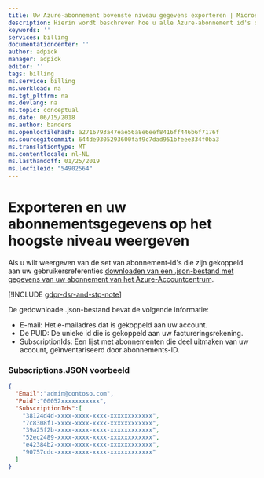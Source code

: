 ```yaml
---
title: Uw Azure-abonnement bovenste niveau gegevens exporteren | Microsoft Docs
description: Hierin wordt beschreven hoe u alle Azure-abonnement id's die zijn gekoppeld aan uw account kunt bekijken.
keywords: ''
services: billing
documentationcenter: ''
author: adpick
manager: adpick
editor: ''
tags: billing
ms.service: billing
ms.workload: na
ms.tgt_pltfrm: na
ms.devlang: na
ms.topic: conceptual
ms.date: 06/15/2018
ms.author: banders
ms.openlocfilehash: a2716793a47eae56a8e6eef8416ff446b6f7176f
ms.sourcegitcommit: 644de9305293600faf9c7dad951bfeee334f0ba3
ms.translationtype: MT
ms.contentlocale: nl-NL
ms.lasthandoff: 01/25/2019
ms.locfileid: "54902564"
---
```

# <a name="export-and-view-your-top-level-subscription-information"></a>Exporteren en uw abonnementsgegevens op het hoogste niveau weergeven
Als u wilt weergeven van de set van abonnement-id's die zijn gekoppeld aan uw gebruikersreferenties [downloaden van een .json-bestand met gegevens van uw abonnement van het Azure-Accountcentrum](http://account.azure.com/subscriptions/download).

[!INCLUDE [gdpr-dsr-and-stp-note](../../includes/gdpr-dsr-and-stp-note.md)]

De gedownloade .json-bestand bevat de volgende informatie:
- E-mail: Het e-mailadres dat is gekoppeld aan uw account.
- De PUID: De unieke id die is gekoppeld aan uw factureringsrekening.
- SubscriptionIds: Een lijst met abonnementen die deel uitmaken van uw account, geïnventariseerd door abonnements-ID.

### <a name="subscriptionsjson-sample"></a>Subscriptions.JSON voorbeeld

```json
{
  "Email":"admin@contoso.com",
  "Puid":"00052xxxxxxxxxxx",
  "SubscriptionIds":[
    "38124d4d-xxxx-xxxx-xxxx-xxxxxxxxxxxx",
    "7c8308f1-xxxx-xxxx-xxxx-xxxxxxxxxxxx",
    "39a25f2b-xxxx-xxxx-xxxx-xxxxxxxxxxxx",
    "52ec2489-xxxx-xxxx-xxxx-xxxxxxxxxxxx",
    "e42384b2-xxxx-xxxx-xxxx-xxxxxxxxxxxx",
    "90757cdc-xxxx-xxxx-xxxx-xxxxxxxxxxxx"
  ]
}
```
